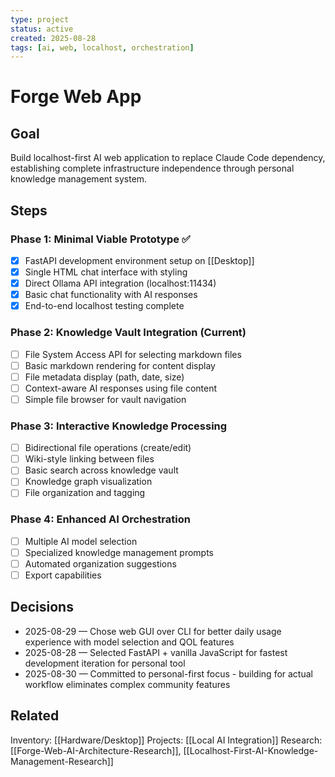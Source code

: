 ```yaml
---
type: project
status: active
created: 2025-08-28
tags: [ai, web, localhost, orchestration]
---
```


# Forge Web App

## Goal
Build localhost-first AI web application to replace Claude Code dependency, establishing complete infrastructure independence through personal knowledge management system.

## Steps
### Phase 1: Minimal Viable Prototype ✅
- [x] FastAPI development environment setup on [[Desktop]]
- [x] Single HTML chat interface with styling
- [x] Direct Ollama API integration (localhost:11434)
- [x] Basic chat functionality with AI responses
- [x] End-to-end localhost testing complete

### Phase 2: Knowledge Vault Integration (Current)
- [ ] File System Access API for selecting markdown files
- [ ] Basic markdown rendering for content display
- [ ] File metadata display (path, date, size)
- [ ] Context-aware AI responses using file content
- [ ] Simple file browser for vault navigation

### Phase 3: Interactive Knowledge Processing
- [ ] Bidirectional file operations (create/edit)
- [ ] Wiki-style linking between files
- [ ] Basic search across knowledge vault
- [ ] Knowledge graph visualization
- [ ] File organization and tagging

### Phase 4: Enhanced AI Orchestration
- [ ] Multiple AI model selection
- [ ] Specialized knowledge management prompts
- [ ] Automated organization suggestions
- [ ] Export capabilities

## Decisions
- 2025-08-29 — Chose web GUI over CLI for better daily usage experience with model selection and QOL features
- 2025-08-28 — Selected FastAPI + vanilla JavaScript for fastest development iteration for personal tool
- 2025-08-30 — Committed to personal-first focus - building for actual workflow eliminates complex community features

## Related
Inventory: [[Hardware/Desktop]]
Projects: [[Local AI Integration]]
Research: [[Forge-Web-AI-Architecture-Research]], [[Localhost-First-AI-Knowledge-Management-Research]]
